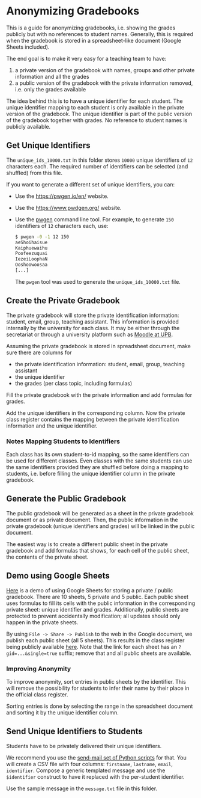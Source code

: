 # Anonymizing Gradebooks

This is a guide for anonymizing gradebooks, i.e. showing the grades publicly but with no references to student names.
Generally, this is required when the gradebook is stored in a spreadsheet-like document (Google Sheets included).

The end goal is to make it very easy for a teaching team to have:
1. a private version of the gradebook with names, groups and other private information and all the grades
1. a public version of the gradebook with the private information removed, i.e. only the grades available

The idea behind this is to have a unique identifier for each student.
The unique identifier mapping to each student is only available in the private version of the gradebook.
The unique identifier is part of the public version of the gradebook together with grades.
No reference to student names is publicly available.

## Get Unique Identifiers

The `unique_ids_10000.txt` in this folder stores `10000` unique identifiers of `12` characters each.
The required number of identifiers can be selected (and shuffled) from this file.

If you want to generate a different set of unique identifiers, you can:

* Use the https://pwgen.io/en/ website.
* Use the https://www.pwdgen.org/ website.
* Use the [pwgen](https://linux.die.net/man/1/pwgen) command line tool.
  For example, to generate `150` identifiers of `12` characters each, use:

  ```bash
  $ pwgen -0 -1 12 150
  aeShoihaisue
  Kaiphuewaihu
  Poofeezuquai
  IezeiLoophaN
  Ooshoowoosaa
  [...]
  ```

  The `pwgen` tool was used to generate the `unique_ids_10000.txt` file.

## Create the Private Gradebook

The private gradebook will store the private identification information: student, email, group, teaching assistant.
This information is provided internally by the university for each class.
It may be either through the secretariat or through a university platform such as [Moodle at UPB](https://curs.upb.ro/).

Assuming the private gradebook is stored in spreadsheet document, make sure there are columns for
* the private identification information: student, email, group, teaching assistant
* the unique identifier
* the grades (per class topic, including formulas)

Fill the private gradebook with the private information and add formulas for grades.

Add the unique identifiers in the corresponding column.
Now the private class register contains the mapping between the private identification information and the unique identifier.

### Notes Mapping Students to Identifiers

Each class has its own student-to-id mapping, so the same identifiers can be used for different classes.
Even classes with the same students can use the same identifiers provided they are shuffled before doing a mapping to students, i.e. before filling the unique identifier column in the private gradebook.

## Generate the Public Gradebook

The public gradebook will be generated as a sheet in the private gradebook document or as private document.
Then, the public information in the private gradebook (unique identifiers and grades) will be linked in the public document.

The easiest way is to create a different public sheet in the private gradebook and add formulas that shows, for each cell of the public sheet, the contents of the private sheet.

## Demo using Google Sheets

[Here](https://docs.google.com/spreadsheets/d/1QOO3HbTEJY70U3IjPkEpw3G_U8TCBfX5RIx6RJkf2zI/edit?usp=sharing) is a demo of using Google Sheets for storing a private / public gradebook.
There are 10 sheets, 5 private and 5 public.
Each public sheet uses formulas to fill its cells with the public information in the corresponding private sheet: unique identifier and grades.
Additionally, public sheets are protected to prevent accidentally modification;
all updates should only happen in the private sheets.

By using `File -> Share -> Publish` to the web in the Google document, we publish each public sheet (all 5 sheets).
This results in the class register being publicly available [here](https://docs.google.com/spreadsheets/d/e/2PACX-1vRxo6bv-PerDoeGJzRwAAmZdbjlISUf3qZQ52waqyq5dx5csYosnu3S9peS5q9BWP5oiI9EMz_EqTFk/pubhtml).
Note that the link for each sheet has an `?gid=...&single=true` suffix;
remove that and all public sheets are available.

### Improving Anonymity

To improve anonymity, sort entries in public sheets by the identifier.
This will remove the possibility for students to infer their name by their place in the official class register.

Sorting entries is done by selecting the range in the spreadsheet document and sorting it by the unique identifier column.

## Send Unique Identifiers to Students

Students have to be privately delivered their unique identifiers.

We recommend you use the [send-mail set of Python scripts](https://github.com/systems-cs-pub-ro/utils/tree/master/send-email) for that.
You will create a CSV file with four columns: `firstname`, `lastname`, `email`, `identifier`.
Compose a generic templated message and use the `$identifier` construct to have it replaced with the per-student identifier.

Use the sample message in the `message.txt` file in this folder.
